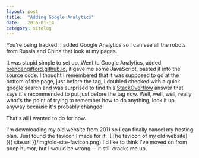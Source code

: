 ```yaml
---
layout: post
title:  "Adding Google Analytics"
date:   2016-01-14
category: sitelog
---
```


You're being tracked! I added Google Analytics so I can see all the robots from Russia and China that look at my pages.

It was stupid simple to set up. Went to Google Analytics, added [brendengifford.github.io][me], it gave me some JavaScript, pasted it into the source code. I thought I remembered that it was supposed to go at the bottom of the page, just before the </body> tag, I doubled checked with a quick google search and was surprised to find this [StackOverflow][so] answer that says it's recommended to put just before the </head> tag now. Well, well, well, really what's the point of trying to remember how to do anything, look it up anyway because it's probably changed!

That's all I wanted to do for now. 

I'm downloading my old website from 2011 so I can finally cancel my hosting plan. Just found the favicon I made for it: ![The favicon of my old website]({{ site.url }}/img/old-site-favicon.png) I'd like to think I've moved on from poop humor, but I would be wrong -- it still cracks me up.

[me]: 	https://brendengifford.github.io
[so]: 	http://stackoverflow.com/questions/6824095/#answer-6824155
